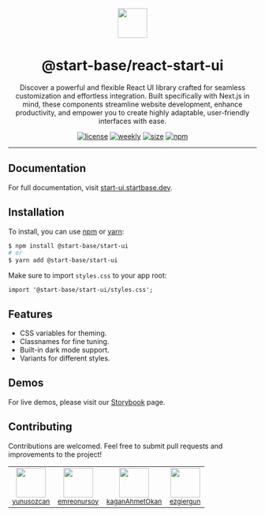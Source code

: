<p align="center">
  <a href="https://startbase.dev" target="_blank">
    <img src="https://startbase.dev/apple-touch-icon.png" width="60px" style="padding-top: 60px" />
  </a>
</p>

<h1 align="center">@start-base/react-start-ui</h1>

<p align="center">
  Discover a powerful and flexible React UI library crafted for seamless customization and effortless integration. Built specifically with Next.js in mind, these components streamline website development, enhance productivity, and empower you to create highly adaptable, user-friendly interfaces with ease.
</p>

<p align="center">
  <a href="https://github.com/startbase-dev/start-ui/blob/main/LICENSE" target="_blank"><img src="https://img.shields.io/badge/license-MIT-green.svg" alt="license" /></a>
  <a href="https://npmjs.com/package/@start-base/start-ui" target="_blank"><img src="https://img.shields.io/npm/dt/%40start-base/start-ui" alt="weekly" /></a>
  <a href="https://npmjs.com/package/@start-base/start-ui" target="_blank"><img src="https://img.shields.io/bundlephobia/minzip/%40start-base%2Fstart-ui" alt="size" /></a>
  <a href="https://npmjs.com/package/@start-base/start-ui" target="_blank"><img src="https://img.shields.io/npm/v/%40start-base%2Fstart-ui" alt="npm" /></a>
</p>

---

## Documentation

For full documentation, visit [start-ui.startbase.dev](https://start-ui.startbase.dev/docs).

## Installation

To install, you can use [npm](https://npmjs.org) or [yarn](https://yarnpkg.com):

```bash title='Terminal'
$ npm install @start-base/start-ui
# or
$ yarn add @start-base/start-ui
```

Make sure to import `styles.css` to your app root:

```tsx
import '@start-base/start-ui/styles.css';
```

## Features

- CSS variables for theming.
- Classnames for fine tuning.
- Built-in dark mode support.
- Variants for different styles.

## Demos

For live demos, please visit our [Storybook](https://start-ui-storybook.vercel.app/) page.

## Contributing

Contributions are welcomed. Feel free to submit pull requests and improvements to the project!

<table>
  <tr>
    <td align="center">
      <img src="https://github.com/yunusozcan.png" width="60px" /><br />
      <sub>
        <a href="https://github.com/yunusozcan">yunusozcan</a>
      </sub>
    </td>
    <td align="center">
      <img src="https://github.com/emreonursoy.png" width="60px" /><br />
      <sub>
        <a href="https://github.com/emreonursoy">emreonursoy</a>
      </sub>
    </td>
    <td align="center">
      <img src="https://github.com/kaganAhmetOkan.png" width="60px" /><br />
      <sub>
        <a href="https://github.com/kaganAhmetOkan">kaganAhmetOkan</a>
      </sub>
    </td>
    <td align="center">
      <img src="https://github.com/ezgiergun.png" width="60px" /><br />
      <sub>
        <a href="https://github.com/ezgiergun">ezgiergun</a>
      </sub>
    </td>
  </tr>
</table>

